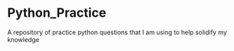 # Python_Practice
A repository of practice python questions that I am using to help solidify my knowledge
